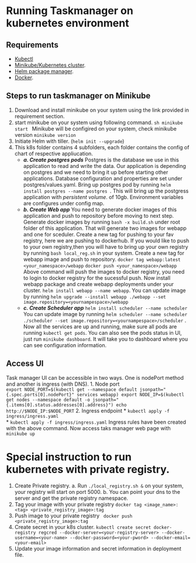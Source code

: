 # Running Taskmanager on kubernetes environment

## Requirements

* [Kubectl](https://kubernetes.io/docs/tasks/tools/install-minikube/)
* [Minikube/Kubernetes cluster](https://kubernetes.io/docs/tasks/tools/install-minikube/).
 * [Helm package manager](https://helm.sh/).
 * [Docker](https://docs.docker.com/install/).

## Steps to run taskmanager on Minikube

 1. Download and install minikube on your system using the link provided in requirement section.
2. start minikube on your system using following command.
             `sh minikube start `
Minikube will be configired on your system, check minikube version ```minikube version```
3. Initiate Helm with tiller. (`helm init --upgrade`)   
4. This k8s folder contains 4 subfolders, each folder contains the config of chart of respective appliucation.
    *   ***a. Create postgres pods***
        Postgres is the database we use in this application to read and write the data. Our application is depending on postgres and we need to bring it up before starting other applications. Database configuration and properties are set under postgres/values.yaml.
        Bring up postgres pod by running `helm install postgres --name postgres `. This will bring up the postgress application with *persistent volume*. of 10gb. Environment variables are configures under config map. 
    *    ***b. Create Web app***
                You need to generate docker images of this application and push to repository before moving to next step. Generate docker images by running ```bash -x build.sh``` under root folder of this application. That will generate two images for webapp and one for sceduler.
                Create a new tag for pushing to your fav registry, here we are pushing to dockerhub. If you would like to push to your own registry,then you will have to bring up your own registry by running `bash local_reg.sh` in your system.
                Create a new tag for webapp image and push to repository.
                `docker tag webapp:latest <your_namespace>/webapp`
                ```docker push <your_namespace>/webapp``` 
                Above command will push the images to docker registry, you need to login to docker registry for the sucessful push.
                Now install webapp package and create webapp deployments under your cluster. `helm install webapp --name webapp`.
             You can update image by running ```helm upgrade --install webapp ./webapp --set image.repository=<yournampespace>/webapp```
    *    ***c. Create Scheduler app*** 
                  `helm install scheduler --name scheduler` You can update image by running
            `helm scheduler --name scheduler ./scheduler --set image.repository=<yournampespace>/scheduler` . Now all the services are up and running, make sure all pods are running ```kubectl get pods```. You can also see the pods status in UI, just run ```minikube dashboard```. It will take you to dashboard where you can see configuration information.

## Access UI
Task manager UI can be accessible in two ways.  One is nodePort method and another is ingress (with DNS).
                    1. Node port   
                        ```export NODE_PORT=$(kubectl get --namespace default jsonpath="{.spec.ports[0].nodePort}" services webapp)
                    export NODE_IP=$(kubectl get nodes --namespace default -o jsonpath="{.items[0].status.addresses[0].address}")
                            echo http://$NODE_IP:$NODE_PORT```
                    2. Ingress endpoint
                        * ```kubectl apply -f ingress/ingress.yaml```  
                        * ```kubectl apply -f ingress/ingress.yaml```
                    Ingress rules have been created with the above command. Now access taks manager web page with ```minikube up```      

 # Special instruction to run kubernetes with private registry.
1. Create Private registry. 
a. Run ```./local_registry.sh &``` on your system, your registry will start on port 5000.
            b. You can point your dns to the server and get the private registry namespace.
2. Tag your image with your private registry
            ```docker tag <image_name>:<tag> <private_registry_image>:tag```
3. Push image to your private registry
                ``` docker push     <private_registry_image>:tag```
4. Create secret in your k8s cluster. 
                  ```kubectl create secret docker-registry regcred --docker-server=<your-registry-server> --docker-username=<your-name> --docker-password=<your-pword> --docker-email=<your-email> ```
5. Update your image information and secret information in deployment file.
                  

